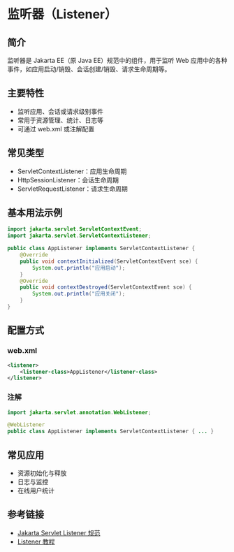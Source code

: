 # 监听器（Listener）

## 简介

监听器是 Jakarta EE（原 Java EE）规范中的组件，用于监听 Web 应用中的各种事件，如应用启动/销毁、会话创建/销毁、请求生命周期等。

## 主要特性

- 监听应用、会话或请求级别事件
- 常用于资源管理、统计、日志等
- 可通过 web.xml 或注解配置

## 常见类型

- ServletContextListener：应用生命周期
- HttpSessionListener：会话生命周期
- ServletRequestListener：请求生命周期

## 基本用法示例

```java
import jakarta.servlet.ServletContextEvent;
import jakarta.servlet.ServletContextListener;

public class AppListener implements ServletContextListener {
    @Override
    public void contextInitialized(ServletContextEvent sce) {
        System.out.println("应用启动");
    }
    @Override
    public void contextDestroyed(ServletContextEvent sce) {
        System.out.println("应用关闭");
    }
}
```

## 配置方式

### web.xml

```xml
<listener>
    <listener-class>AppListener</listener-class>
</listener>
```

### 注解

```java
import jakarta.servlet.annotation.WebListener;

@WebListener
public class AppListener implements ServletContextListener { ... }
```

## 常见应用

- 资源初始化与释放
- 日志与监控
- 在线用户统计

## 参考链接

- [Jakarta Servlet Listener 规范](https://jakarta.ee/specifications/servlet/)
- [Listener 教程](https://tomcat.apache.org/tomcat-9.0-doc/servletapi/index.html)

